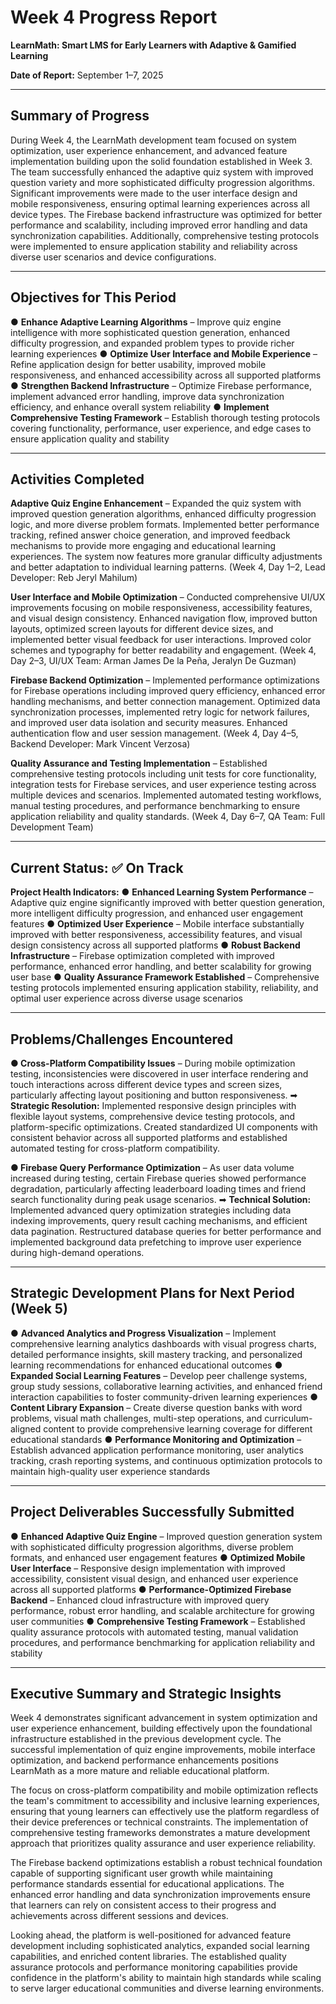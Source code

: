 # Week 4 Progress Report
**LearnMath: Smart LMS for Early Learners with Adaptive & Gamified Learning**

**Date of Report:** September 1–7, 2025

---

## Summary of Progress

During Week 4, the LearnMath development team focused on system optimization, user experience enhancement, and advanced feature implementation building upon the solid foundation established in Week 3. The team successfully enhanced the adaptive quiz system with improved question variety and more sophisticated difficulty progression algorithms. Significant improvements were made to the user interface design and mobile responsiveness, ensuring optimal learning experiences across all device types. The Firebase backend infrastructure was optimized for better performance and scalability, including improved error handling and data synchronization capabilities. Additionally, comprehensive testing protocols were implemented to ensure application stability and reliability across diverse user scenarios and device configurations.

---

## Objectives for This Period

● **Enhance Adaptive Learning Algorithms** – Improve quiz engine intelligence with more sophisticated question generation, enhanced difficulty progression, and expanded problem types to provide richer learning experiences
● **Optimize User Interface and Mobile Experience** – Refine application design for better usability, improved mobile responsiveness, and enhanced accessibility across all supported platforms
● **Strengthen Backend Infrastructure** – Optimize Firebase performance, implement advanced error handling, improve data synchronization efficiency, and enhance overall system reliability
● **Implement Comprehensive Testing Framework** – Establish thorough testing protocols covering functionality, performance, user experience, and edge cases to ensure application quality and stability

---

## Activities Completed

**Adaptive Quiz Engine Enhancement** – Expanded the quiz system with improved question generation algorithms, enhanced difficulty progression logic, and more diverse problem formats. Implemented better performance tracking, refined answer choice generation, and improved feedback mechanisms to provide more engaging and educational learning experiences. The system now features more granular difficulty adjustments and better adaptation to individual learning patterns. (Week 4, Day 1–2, Lead Developer: Reb Jeryl Mahilum)

**User Interface and Mobile Optimization** – Conducted comprehensive UI/UX improvements focusing on mobile responsiveness, accessibility features, and visual design consistency. Enhanced navigation flow, improved button layouts, optimized screen layouts for different device sizes, and implemented better visual feedback for user interactions. Improved color schemes and typography for better readability and engagement. (Week 4, Day 2–3, UI/UX Team: Arman James De la Peña, Jeralyn De Guzman)

**Firebase Backend Optimization** – Implemented performance optimizations for Firebase operations including improved query efficiency, enhanced error handling mechanisms, and better connection management. Optimized data synchronization processes, implemented retry logic for network failures, and improved user data isolation and security measures. Enhanced authentication flow and user session management. (Week 4, Day 4–5, Backend Developer: Mark Vincent Verzosa)

**Quality Assurance and Testing Implementation** – Established comprehensive testing protocols including unit tests for core functionality, integration tests for Firebase services, and user experience testing across multiple devices and scenarios. Implemented automated testing workflows, manual testing procedures, and performance benchmarking to ensure application reliability and quality standards. (Week 4, Day 6–7, QA Team: Full Development Team)

---

## Current Status: ✅ On Track

**Project Health Indicators:**
● **Enhanced Learning System Performance** – Adaptive quiz engine significantly improved with better question generation, more intelligent difficulty progression, and enhanced user engagement features
● **Optimized User Experience** – Mobile interface substantially improved with better responsiveness, accessibility features, and visual design consistency across all supported platforms
● **Robust Backend Infrastructure** – Firebase optimization completed with improved performance, enhanced error handling, and better scalability for growing user base
● **Quality Assurance Framework Established** – Comprehensive testing protocols implemented ensuring application stability, reliability, and optimal user experience across diverse usage scenarios

---

## Problems/Challenges Encountered

**● Cross-Platform Compatibility Issues** – During mobile optimization testing, inconsistencies were discovered in user interface rendering and touch interactions across different device types and screen sizes, particularly affecting layout positioning and button responsiveness.
➡ **Strategic Resolution:** Implemented responsive design principles with flexible layout systems, comprehensive device testing protocols, and platform-specific optimizations. Created standardized UI components with consistent behavior across all supported platforms and established automated testing for cross-platform compatibility.

**● Firebase Query Performance Optimization** – As user data volume increased during testing, certain Firebase queries showed performance degradation, particularly affecting leaderboard loading times and friend search functionality during peak usage scenarios.
➡ **Technical Solution:** Implemented advanced query optimization strategies including data indexing improvements, query result caching mechanisms, and efficient data pagination. Restructured database queries for better performance and implemented background data prefetching to improve user experience during high-demand operations.

---

## Strategic Development Plans for Next Period (Week 5)

● **Advanced Analytics and Progress Visualization** – Implement comprehensive learning analytics dashboards with visual progress charts, detailed performance insights, skill mastery tracking, and personalized learning recommendations for enhanced educational outcomes
● **Expanded Social Learning Features** – Develop peer challenge systems, group study sessions, collaborative learning activities, and enhanced friend interaction capabilities to foster community-driven learning experiences
● **Content Library Expansion** – Create diverse question banks with word problems, visual math challenges, multi-step operations, and curriculum-aligned content to provide comprehensive learning coverage for different educational standards
● **Performance Monitoring and Optimization** – Establish advanced application performance monitoring, user analytics tracking, crash reporting systems, and continuous optimization protocols to maintain high-quality user experience standards

---

## Project Deliverables Successfully Submitted

● **Enhanced Adaptive Quiz Engine** – Improved question generation system with sophisticated difficulty progression algorithms, diverse problem formats, and enhanced user engagement features
● **Optimized Mobile User Interface** – Responsive design implementation with improved accessibility, consistent visual design, and enhanced user experience across all supported platforms
● **Performance-Optimized Firebase Backend** – Enhanced cloud infrastructure with improved query performance, robust error handling, and scalable architecture for growing user communities
● **Comprehensive Testing Framework** – Established quality assurance protocols with automated testing, manual validation procedures, and performance benchmarking for application reliability and stability

---

## Executive Summary and Strategic Insights

Week 4 demonstrates significant advancement in system optimization and user experience enhancement, building effectively upon the foundational infrastructure established in the previous development cycle. The successful implementation of quiz engine improvements, mobile interface optimization, and backend performance enhancements positions LearnMath as a more mature and reliable educational platform.

The focus on cross-platform compatibility and mobile optimization reflects the team's commitment to accessibility and inclusive learning experiences, ensuring that young learners can effectively use the platform regardless of their device preferences or technical constraints. The implementation of comprehensive testing frameworks demonstrates a mature development approach that prioritizes quality assurance and user experience reliability.

The Firebase backend optimizations establish a robust technical foundation capable of supporting significant user growth while maintaining performance standards essential for educational applications. The enhanced error handling and data synchronization improvements ensure that learners can rely on consistent access to their progress and achievements across different sessions and devices.

Looking ahead, the platform is well-positioned for advanced feature development including sophisticated analytics, expanded social learning capabilities, and enriched content libraries. The established quality assurance protocols and performance monitoring capabilities provide confidence in the platform's ability to maintain high standards while scaling to serve larger educational communities and diverse learning environments.